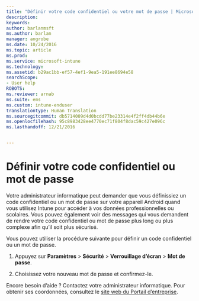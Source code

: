 ```yaml
---
title: "Définir votre code confidentiel ou votre mot de passe | Microsoft Docs"
description: 
keywords: 
author: barlanmsft
ms.author: barlan
manager: angrobe
ms.date: 10/24/2016
ms.topic: article
ms.prod: 
ms.service: microsoft-intune
ms.technology: 
ms.assetid: b29ac1bb-ef57-4ef1-9ea5-191ee8694e58
searchScope:
- User help
ROBOTS: 
ms.reviewer: arnab
ms.suite: ems
ms.custom: intune-enduser
translationtype: Human Translation
ms.sourcegitcommit: db5714009d4d0bcdd77be23314e4f2ff4db44b6e
ms.openlocfilehash: 95c8983428ee4770ec71f804f8dac59c427e096c
ms.lasthandoff: 12/21/2016


---
```


# <a name="set-your-pin-or-password"></a>Définir votre code confidentiel ou mot de passe

Votre administrateur informatique peut demander que vous définissiez un code confidentiel ou un mot de passe sur votre appareil Android quand vous utilisez Intune pour accéder à vos données professionnelles ou scolaires. Vous pouvez également voir des messages qui vous demandent de rendre votre code confidentiel ou mot de passe plus long ou plus complexe afin qu’il soit plus sécurisé.  

Vous pouvez utiliser la procédure suivante pour définir un code confidentiel ou un mot de passe.

1.  Appuyez sur **Paramètres** &gt; **Sécurité** &gt; **Verrouillage d’écran** &gt; **Mot de passe**.

2.  Choisissez votre nouveau mot de passe et confirmez-le.


Encore besoin d’aide ? Contactez votre administrateur informatique. Pour obtenir ses coordonnées, consultez le [site web du Portail d’entreprise](http://portal.manage.microsoft.com).

